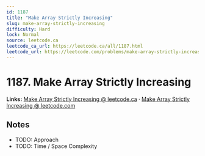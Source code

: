```yaml
--- 
id: 1187
title: "Make Array Strictly Increasing"
slug: make-array-strictly-increasing
difficulty: Hard
lock: Normal
source: leetcode.ca
leetcode_ca_url: https://leetcode.ca/all/1187.html
leetcode_url: https://leetcode.com/problems/make-array-strictly-increasing/
---
```


# 1187. Make Array Strictly Increasing

**Links:** [Make Array Strictly Increasing @ leetcode.ca](https://leetcode.ca/all/1187.html) · [Make Array Strictly Increasing @ leetcode.com](https://leetcode.com/problems/make-array-strictly-increasing/)

## Notes
- TODO: Approach
- TODO: Time / Space Complexity
